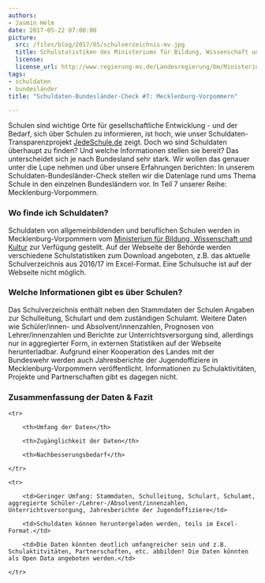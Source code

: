 ```yaml
---
authors: 
- Jasmin Helm
date: 2017-05-22 07:00:00
picture:
  src: /files/blog/2017/05/schulverzeichnis-mv.jpg
  title: Schulstatistiken des Ministeriums für Bildung, Wissenschaft und Kultur in Mecklenburg Vorpommern
  license: 
  license_url: http://www.regierung-mv.de/Landesregierung/bm/Ministerium/Statistik/
tags:
- schuldaten
- bundesländer
title: "Schuldaten-Bundesländer-Check #7: Mecklenburg-Vorpommern"

---
```

Schulen sind wichtige Orte für gesellschaftliche Entwicklung - und der Bedarf, sich über Schulen zu informieren, ist hoch, wie unser Schuldaten-Transparenzprojekt [JedeSchule.de](https://jedeschule.de) zeigt. Doch wo sind Schuldaten überhaupt zu finden? Und welche Informationen stellen sie bereit? Das unterscheidet sich je nach Bundesland sehr stark. Wir wollen das genauer unter die Lupe nehmen und über unsere Erfahrungen berichten: In unserem Schuldaten-Bundesländer-Check stellen wir die Datenlage rund ums Thema Schule in den einzelnen Bundesländern vor. In Teil 7 unserer Reihe: Mecklenburg-Vorpommern.

### Wo finde ich Schuldaten?

Schuldaten von allgemeinbildenden und beruflichen Schulen werden in Mecklenburg-Vorpommern vom [Ministerium für Bildung, Wissenschaft und Kultur](http://www.regierung-mv.de/Landesregierung/bm/Ministerium/Statistik/) zur Verfügung gestellt. Auf der Webseite der Behörde werden verschiedene Schulstatistiken zum Download angeboten, z.B. das aktuelle Schulverzeichnis aus 2016/17 im Excel-Format. Eine Schulsuche ist auf der Webseite nicht möglich. 

### Welche Informationen gibt es über Schulen?

Das Schulverzeichnis enthält neben den Stammdaten der Schulen Angaben zur Schulleitung, Schulart und dem zuständigen Schulamt. Weitere Daten wie Schüler/innen- und Absolvent/innenzahlen, Prognosen von Lehrer/innenzahlen und Berichte zur Unterrichtsversorgung sind, allerdings nur in aggregierter Form, in externen Statistiken auf der Webseite herunterladbar. Aufgrund einer Kooperation des Landes mit der Bundeswehr werden auch Jahresberichte der Jugendoffiziere in Mecklenburg-Vorpommern veröffentlicht. Informationen zu Schulaktivitäten, Projekte und Partnerschaften gibt es dagegen nicht.

### Zusammenfassung der Daten & Fazit

<table>

	<tr>

		<th>Umfang der Daten</th>

		<th>Zugänglichkeit der Daten</th>

		<th>Nachbesserungsbedarf</th>

	</tr>

	<tr>

		<td>Geringer Umfang: Stammdaten, Schulleitung, Schulart, Schulamt, aggregierte Schüler-/Lehrer-/Absolvent/innenzahlen, Unterrichtsversorgung, Jahresberichte der Jugendoffiziere</td>

		<td>Schuldaten können heruntergeladen werden, teils im Excel-Format.</td>

		<td>Die Daten könnten deutlich umfangreicher sein und z.B. Schulaktitvitäten, Partnerschaften, etc. abbilden! Die Daten könnten als Open Data angeboten werden.</td>

	</tr>

</table>

